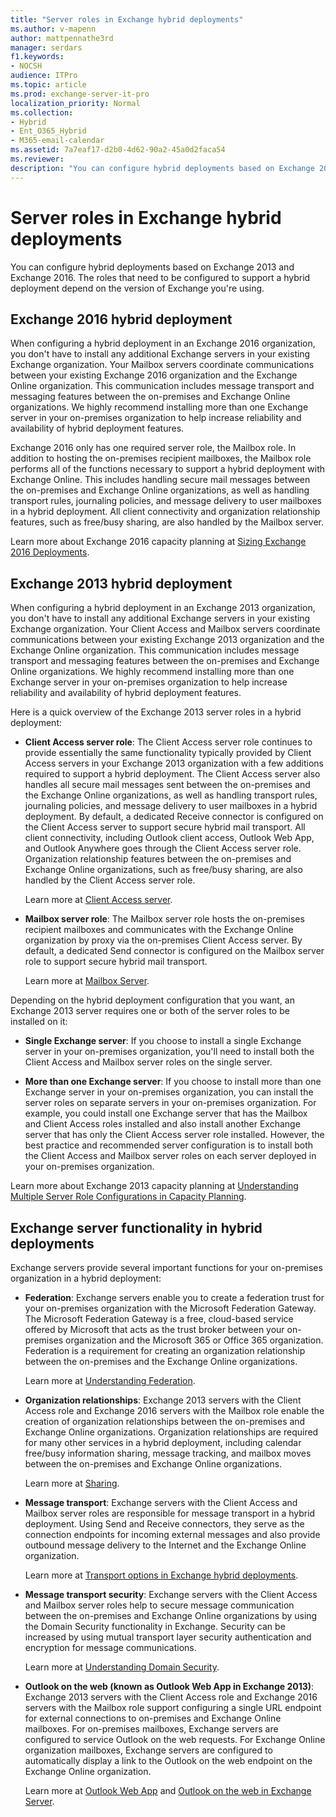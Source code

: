 ```yaml
---
title: "Server roles in Exchange hybrid deployments"
ms.author: v-mapenn
author: mattpennathe3rd
manager: serdars
f1.keywords:
- NOCSH
audience: ITPro
ms.topic: article
ms.prod: exchange-server-it-pro
localization_priority: Normal
ms.collection:
- Hybrid
- Ent_O365_Hybrid
- M365-email-calendar
ms.assetid: 7a7eaf17-d2b0-4d62-90a2-45a0d2faca54
ms.reviewer:
description: "You can configure hybrid deployments based on Exchange 2013 and Exchange 2016. The roles that need to be configured to support a hybrid deployment depend on the version of Exchange you're using."
---
```


# Server roles in Exchange hybrid deployments

You can configure hybrid deployments based on Exchange 2013 and Exchange 2016. The roles that need to be configured to support a hybrid deployment depend on the version of Exchange you're using.

## Exchange 2016 hybrid deployment

When configuring a hybrid deployment in an Exchange 2016 organization, you don't have to install any additional Exchange servers in your existing Exchange organization. Your Mailbox servers coordinate communications between your existing Exchange 2016 organization and the Exchange Online organization. This communication includes message transport and messaging features between the on-premises and Exchange Online organizations. We highly recommend installing more than one Exchange server in your on-premises organization to help increase reliability and availability of hybrid deployment features.

Exchange 2016 only has one required server role, the Mailbox role. In addition to hosting the on-premises recipient mailboxes, the Mailbox role performs all of the functions necessary to support a hybrid deployment with Exchange Online. This includes handling secure mail messages between the on-premises and Exchange Online organizations, as well as handling transport rules, journaling policies, and message delivery to user mailboxes in a hybrid deployment. All client connectivity and organization relationship features, such as free/busy sharing, are also handled by the Mailbox server.

Learn more about Exchange 2016 capacity planning at [Sizing Exchange 2016 Deployments](https://techcommunity.microsoft.com/t5/exchange-team-blog/ask-the-perf-guy-sizing-exchange-2016-deployments/ba-p/603970).

## Exchange 2013 hybrid deployment

When configuring a hybrid deployment in an Exchange 2013 organization, you don't have to install any additional Exchange servers in your existing Exchange organization. Your Client Access and Mailbox servers coordinate communications between your existing Exchange 2013 organization and the Exchange Online organization. This communication includes message transport and messaging features between the on-premises and Exchange Online organizations. We highly recommend installing more than one Exchange server in your on-premises organization to help increase reliability and availability of hybrid deployment features.

Here is a quick overview of the Exchange 2013 server roles in a hybrid deployment:

- **Client Access server role**: The Client Access server role continues to provide essentially the same functionality typically provided by Client Access servers in your Exchange 2013 organization with a few additions required to support a hybrid deployment. The Client Access server also handles all secure mail messages sent between the on-premises and the Exchange Online organizations, as well as handling transport rules, journaling policies, and message delivery to user mailboxes in a hybrid deployment. By default, a dedicated Receive connector is configured on the Client Access server to support secure hybrid mail transport. All client connectivity, including Outlook client access, Outlook Web App, and Outlook Anywhere goes through the Client Access server role. Organization relationship features between the on-premises and Exchange Online organizations, such as free/busy sharing, are also handled by the Client Access server role.

    Learn more at [Client Access server](https://docs.microsoft.com/exchange/client-access-server-exchange-2013-help).

- **Mailbox server role**: The Mailbox server role hosts the on-premises recipient mailboxes and communicates with the Exchange Online organization by proxy via the on-premises Client Access server. By default, a dedicated Send connector is configured on the Mailbox server role to support secure hybrid mail transport.

    Learn more at [Mailbox Server](https://docs.microsoft.com/exchange/mailbox-server-exchange-2013-help).

Depending on the hybrid deployment configuration that you want, an Exchange 2013 server requires one or both of the server roles to be installed on it:

- **Single Exchange server**: If you choose to install a single Exchange server in your on-premises organization, you'll need to install both the Client Access and Mailbox server roles on the single server.

- **More than one Exchange server**: If you choose to install more than one Exchange server in your on-premises organization, you can install the server roles on separate servers in your on-premises organization. For example, you could install one Exchange server that has the Mailbox and Client Access roles installed and also install another Exchange server that has only the Client Access server role installed. However, the best practice and recommended server configuration is to install both the Client Access and Mailbox server roles on each server deployed in your on-premises organization.

Learn more about Exchange 2013 capacity planning at [Understanding Multiple Server Role Configurations in Capacity Planning](https://docs.microsoft.com/exchange/exchange-2013-sizing-and-capacity-planning-exchange-2013-help.md).

## Exchange server functionality in hybrid deployments

Exchange servers provide several important functions for your on-premises organization in a hybrid deployment:

- **Federation**: Exchange servers enable you to create a federation trust for your on-premises organization with the Microsoft Federation Gateway. The Microsoft Federation Gateway is a free, cloud-based service offered by Microsoft that acts as the trust broker between your on-premises organization and the Microsoft 365 or Office 365 organization. Federation is a requirement for creating an organization relationship between the on-premises and the Exchange Online organizations.

    Learn more at [Understanding Federation](https://docs.microsoft.com/exchange/federation-exchange-2013-help).

- **Organization relationships**: Exchange 2013 servers with the Client Access role and Exchange 2016 servers with the Mailbox role enable the creation of organization relationships between the on-premises and Exchange Online organizations. Organization relationships are required for many other services in a hybrid deployment, including calendar free/busy information sharing, message tracking, and mailbox moves between the on-premises and Exchange Online organizations.

    Learn more at [Sharing](https://docs.microsoft.com/exchange/sharing-exchange-2013-help).

- **Message transport**: Exchange servers with the Client Access and Mailbox server roles are responsible for message transport in a hybrid deployment. Using Send and Receive connectors, they serve as the connection endpoints for incoming external messages and also provide outbound message delivery to the Internet and the Exchange Online organization.

    Learn more at [Transport options in Exchange hybrid deployments](transport-options.md).

- **Message transport security**: Exchange servers with the Client Access and Mailbox server roles help to secure message communication between the on-premises and Exchange Online organizations by using the Domain Security functionality in Exchange. Security can be increased by using mutual transport layer security authentication and encryption for message communications.

    Learn more at [Understanding Domain Security](https://docs.microsoft.com/previous-versions/office/exchange-server-2010/bb124392(v=exchg.141)).

- **Outlook on the web (known as Outlook Web App in Exchange 2013)**: Exchange 2013 servers with the Client Access role and Exchange 2016 servers with the Mailbox role support configuring a single URL endpoint for external connections to on-premises and Exchange Online mailboxes. For on-premises mailboxes, Exchange servers are configured to service Outlook on the web requests. For Exchange Online organization mailboxes, Exchange servers are configured to automatically display a link to the Outlook on the web endpoint on the Exchange Online organization.

    Learn more at [Outlook Web App](https://docs.microsoft.com/exchange/outlook-web-app-exchange-2013-help) and [Outlook on the web in Exchange Server](https://docs.microsoft.com/exchange/clients/outlook-on-the-web/outlook-on-the-web).
